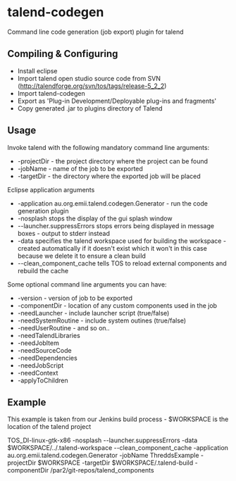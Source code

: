 talend-codegen
==============

Command line code generation (job export) plugin for talend

Compiling & Configuring
-----------------------

 * Install eclipse
 * Import talend open studio source code from SVN (http://talendforge.org/svn/tos/tags/release-5_2_2)
 * Import talend-codegen
 * Export as 'Plug-in Development/Deployable plug-ins and fragments'
 * Copy generated .jar to plugins directory of Talend

Usage
-----

Invoke talend with the following mandatory command line arguments:
 * -projectDir - the project directory where the project can be found
 * -jobName - name of the job to be exported
 * -targetDir - the directory where the exported job will be placed

Eclipse application arguments
 * -application au.org.emii.talend.codegen.Generator - run the code generation plugin 
 * -nosplash stops the display of the gui splash window
 * --launcher.suppressErrors stops errors being displayed in message boxes - output to stderr instead
 * -data specifies the talend workspace used for building the workspace - created automatically if it doesn't exist which it won't in this case because we delete it to ensure a clean build
 * --clean_component_cache tells TOS to reload external components and rebuild the cache
 
Some optional command line arguments you can have:
 * -version - version of job to be exported
 * -componentDir - location of any custom components used in the job
 * -needLauncher - include launcher script (true/false)
 * -needSystemRoutine - include system outines (true/false)
 * -needUserRoutine - and so on..
 * -needTalendLibraries
 * -needJobItem
 * -needSourceCode
 * -needDependencies
 * -needJobScript
 * -needContext
 * -applyToChildren

Example
-------

This example is taken from our Jenkins build process - $WORKSPACE is the location of the talend project

TOS_DI-linux-gtk-x86 -nosplash --launcher.suppressErrors -data $WORKSPACE/../.talend-workspace --clean_component_cache -application au.org.emii.talend.codegen.Generator -jobName ThreddsExample -projectDir $WORKSPACE -targetDir $WORKSPACE/.talend-build -componentDir /par2/git-repos/talend_components 
 
 
